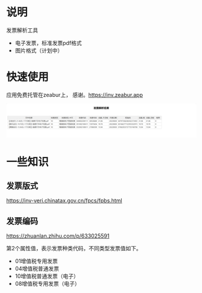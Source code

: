 # 说明
发票解析工具

- 电子发票，标准发票pdf格式
- 图片格式（计划中）

# 快速使用
应用免费托管在zeabur上， 感谢。https://inv.zeabur.app

![img.png](doc/img.png)



# 一些知识
## 发票版式
https://inv-veri.chinatax.gov.cn/fpcs/fpbs.html


## 发票编码
https://zhuanlan.zhihu.com/p/633025591

第2个属性值，表示发票种类代码，不同类型发票值如下。

- 01增值税专用发票
- 04增值税普通发票
- 10增值税普通发票（电子）
- 08增值税专用发票（电子）